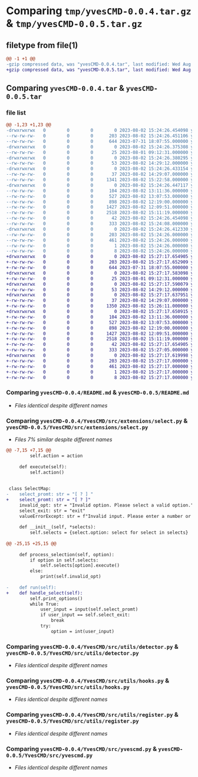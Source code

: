# Comparing `tmp/yvesCMD-0.0.4.tar.gz` & `tmp/yvesCMD-0.0.5.tar.gz`

## filetype from file(1)

```diff
@@ -1 +1 @@
-gzip compressed data, was "yvesCMD-0.0.4.tar", last modified: Wed Aug  2 15:24:26 2023, max compression
+gzip compressed data, was "yvesCMD-0.0.5.tar", last modified: Wed Aug  2 15:27:17 2023, max compression
```

## Comparing `yvesCMD-0.0.4.tar` & `yvesCMD-0.0.5.tar`

### file list

```diff
@@ -1,23 +1,23 @@
-drwxrwxrwx   0        0        0        0 2023-08-02 15:24:26.454098 yvesCMD-0.0.4/
--rw-rw-rw-   0        0        0      203 2023-08-02 15:24:26.451106 yvesCMD-0.0.4/PKG-INFO
--rw-rw-rw-   0        0        0      644 2023-07-31 18:07:55.000000 yvesCMD-0.0.4/README.md
-drwxrwxrwx   0        0        0        0 2023-08-02 15:24:26.375308 yvesCMD-0.0.4/YvesCMD/
--rw-rw-rw-   0        0        0       25 2023-08-01 09:12:31.000000 yvesCMD-0.0.4/YvesCMD/__init__.py
-drwxrwxrwx   0        0        0        0 2023-08-02 15:24:26.380295 yvesCMD-0.0.4/YvesCMD/src/
--rw-rw-rw-   0        0        0       53 2023-08-02 14:29:12.000000 yvesCMD-0.0.4/YvesCMD/src/__init__.py
-drwxrwxrwx   0        0        0        0 2023-08-02 15:24:26.433154 yvesCMD-0.0.4/YvesCMD/src/extensions/
--rw-rw-rw-   0        0        0       37 2023-08-02 14:29:07.000000 yvesCMD-0.0.4/YvesCMD/src/extensions/__init__.py
--rw-rw-rw-   0        0        0     1341 2023-08-02 15:22:58.000000 yvesCMD-0.0.4/YvesCMD/src/extensions/select.py
-drwxrwxrwx   0        0        0        0 2023-08-02 15:24:26.447117 yvesCMD-0.0.4/YvesCMD/src/utils/
--rw-rw-rw-   0        0        0      104 2023-08-02 13:11:36.000000 yvesCMD-0.0.4/YvesCMD/src/utils/__init__.py
--rw-rw-rw-   0        0        0      527 2023-08-02 13:07:53.000000 yvesCMD-0.0.4/YvesCMD/src/utils/detector.py
--rw-rw-rw-   0        0        0      898 2023-08-02 12:19:00.000000 yvesCMD-0.0.4/YvesCMD/src/utils/hooks.py
--rw-rw-rw-   0        0        0     1427 2023-08-02 12:09:51.000000 yvesCMD-0.0.4/YvesCMD/src/utils/register.py
--rw-rw-rw-   0        0        0     2518 2023-08-02 15:11:19.000000 yvesCMD-0.0.4/YvesCMD/src/yvescmd.py
--rw-rw-rw-   0        0        0       42 2023-08-02 15:24:26.454098 yvesCMD-0.0.4/setup.cfg
--rw-rw-rw-   0        0        0      333 2023-08-02 15:24:08.000000 yvesCMD-0.0.4/setup.py
-drwxrwxrwx   0        0        0        0 2023-08-02 15:24:26.412330 yvesCMD-0.0.4/yvesCMD.egg-info/
--rw-rw-rw-   0        0        0      203 2023-08-02 15:24:26.000000 yvesCMD-0.0.4/yvesCMD.egg-info/PKG-INFO
--rw-rw-rw-   0        0        0      461 2023-08-02 15:24:26.000000 yvesCMD-0.0.4/yvesCMD.egg-info/SOURCES.txt
--rw-rw-rw-   0        0        0        1 2023-08-02 15:24:26.000000 yvesCMD-0.0.4/yvesCMD.egg-info/dependency_links.txt
--rw-rw-rw-   0        0        0        8 2023-08-02 15:24:26.000000 yvesCMD-0.0.4/yvesCMD.egg-info/top_level.txt
+drwxrwxrwx   0        0        0        0 2023-08-02 15:27:17.654905 yvesCMD-0.0.5/
+-rw-rw-rw-   0        0        0      203 2023-08-02 15:27:17.652909 yvesCMD-0.0.5/PKG-INFO
+-rw-rw-rw-   0        0        0      644 2023-07-31 18:07:55.000000 yvesCMD-0.0.5/README.md
+drwxrwxrwx   0        0        0        0 2023-08-02 15:27:17.583098 yvesCMD-0.0.5/YvesCMD/
+-rw-rw-rw-   0        0        0       25 2023-08-01 09:12:31.000000 yvesCMD-0.0.5/YvesCMD/__init__.py
+drwxrwxrwx   0        0        0        0 2023-08-02 15:27:17.590079 yvesCMD-0.0.5/YvesCMD/src/
+-rw-rw-rw-   0        0        0       53 2023-08-02 14:29:12.000000 yvesCMD-0.0.5/YvesCMD/src/__init__.py
+drwxrwxrwx   0        0        0        0 2023-08-02 15:27:17.637951 yvesCMD-0.0.5/YvesCMD/src/extensions/
+-rw-rw-rw-   0        0        0       37 2023-08-02 14:29:07.000000 yvesCMD-0.0.5/YvesCMD/src/extensions/__init__.py
+-rw-rw-rw-   0        0        0     1350 2023-08-02 15:26:11.000000 yvesCMD-0.0.5/YvesCMD/src/extensions/select.py
+drwxrwxrwx   0        0        0        0 2023-08-02 15:27:17.650915 yvesCMD-0.0.5/YvesCMD/src/utils/
+-rw-rw-rw-   0        0        0      104 2023-08-02 13:11:36.000000 yvesCMD-0.0.5/YvesCMD/src/utils/__init__.py
+-rw-rw-rw-   0        0        0      527 2023-08-02 13:07:53.000000 yvesCMD-0.0.5/YvesCMD/src/utils/detector.py
+-rw-rw-rw-   0        0        0      898 2023-08-02 12:19:00.000000 yvesCMD-0.0.5/YvesCMD/src/utils/hooks.py
+-rw-rw-rw-   0        0        0     1427 2023-08-02 12:09:51.000000 yvesCMD-0.0.5/YvesCMD/src/utils/register.py
+-rw-rw-rw-   0        0        0     2518 2023-08-02 15:11:19.000000 yvesCMD-0.0.5/YvesCMD/src/yvescmd.py
+-rw-rw-rw-   0        0        0       42 2023-08-02 15:27:17.654905 yvesCMD-0.0.5/setup.cfg
+-rw-rw-rw-   0        0        0      333 2023-08-02 15:27:05.000000 yvesCMD-0.0.5/setup.py
+drwxrwxrwx   0        0        0        0 2023-08-02 15:27:17.619998 yvesCMD-0.0.5/yvesCMD.egg-info/
+-rw-rw-rw-   0        0        0      203 2023-08-02 15:27:17.000000 yvesCMD-0.0.5/yvesCMD.egg-info/PKG-INFO
+-rw-rw-rw-   0        0        0      461 2023-08-02 15:27:17.000000 yvesCMD-0.0.5/yvesCMD.egg-info/SOURCES.txt
+-rw-rw-rw-   0        0        0        1 2023-08-02 15:27:17.000000 yvesCMD-0.0.5/yvesCMD.egg-info/dependency_links.txt
+-rw-rw-rw-   0        0        0        8 2023-08-02 15:27:17.000000 yvesCMD-0.0.5/yvesCMD.egg-info/top_level.txt
```

### Comparing `yvesCMD-0.0.4/README.md` & `yvesCMD-0.0.5/README.md`

 * *Files identical despite different names*

### Comparing `yvesCMD-0.0.4/YvesCMD/src/extensions/select.py` & `yvesCMD-0.0.5/YvesCMD/src/extensions/select.py`

 * *Files 7% similar despite different names*

```diff
@@ -7,15 +7,15 @@
         self.action = action
 
     def execute(self):
         self.action()
 
 
 class SelectMap:
-    select_promt: str = "[ ? ] "
+    select_promt: str = "[ ? ]"
     invalid_opt: str = "Invalid option. Please select a valid option."
     select_exit: str = "exit"
     valueErrorExcept: str = f"Invalid input. Please enter a number or exit-command to quit."
     
     def __init__(self, *selects):
         self.selects = {select.option: select for select in selects}
 
@@ -25,15 +25,15 @@
 
     def process_selection(self, option):
         if option in self.selects:
             self.selects[option].execute()
         else:
             print(self.invalid_opt)
 
-    def run(self):
+    def handle_select(self):
         self.print_options()
         while True:
             user_input = input(self.select_promt)
             if user_input == self.select_exit:
                 break
             try:
                 option = int(user_input)
```

### Comparing `yvesCMD-0.0.4/YvesCMD/src/utils/detector.py` & `yvesCMD-0.0.5/YvesCMD/src/utils/detector.py`

 * *Files identical despite different names*

### Comparing `yvesCMD-0.0.4/YvesCMD/src/utils/hooks.py` & `yvesCMD-0.0.5/YvesCMD/src/utils/hooks.py`

 * *Files identical despite different names*

### Comparing `yvesCMD-0.0.4/YvesCMD/src/utils/register.py` & `yvesCMD-0.0.5/YvesCMD/src/utils/register.py`

 * *Files identical despite different names*

### Comparing `yvesCMD-0.0.4/YvesCMD/src/yvescmd.py` & `yvesCMD-0.0.5/YvesCMD/src/yvescmd.py`

 * *Files identical despite different names*

